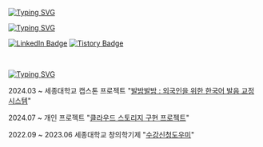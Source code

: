 [![Typing SVG](https://readme-typing-svg.demolab.com?font=Silkscreen&weight=700&size=25&duration=2000&pause=2000&color=79BB2A&background=FFFFFF00&random=false&width=500&lines=Hello!;Welcome+to+Gabin's+GitHub)](https://git.io/typing-svg)

[![Typing SVG](https://readme-typing-svg.demolab.com?font=Silkscreen&pause=1000&color=3AA1B8&repeat=false&random=false&width=435&height=30&lines=About+me)](https://git.io/typing-svg)

[![LinkedIn Badge](https://img.shields.io/badge/linkedIn-0A66C2?style=for-the-badge&logo=linkedin&logoColor=white)](https://www.linkedin.com/in/%EA%B0%80%EB%B9%88-%EC%B5%9C-39b3a12b2?utm_source=share&utm_campaign=share_via&utm_content=profile&utm_medium=ios_app)
[![Tistory Badge](https://img.shields.io/badge/tistory-F46D01?style=for-the-badge&logo=tistory&logoColor=white)](https://coding-meongdo.tistory.com)

&nbsp;

[![Typing SVG](https://readme-typing-svg.demolab.com?font=Silkscreen&pause=1000&color=3AA1B8&repeat=false&random=false&width=435&height=30&lines=Projects)](https://git.io/typing-svg)

2024.03 ~          세종대학교 캡스톤 프로젝트 "[발밤발밤 : 외국인을 위한 한국어 발음 교정 시스템](https://github.com/Capstone-4Potato/backend-server)"

2024.07 ~ 개인 프로젝트 "[클라우드 스토리지 구현 프로젝트](https://github.com/gabean13/My-Storage)"

2022.09 ~ 2023.06  세종대학교 창의학기제  "[수강신청도우미](https://github.com/sejong-class-registration/Client)"

